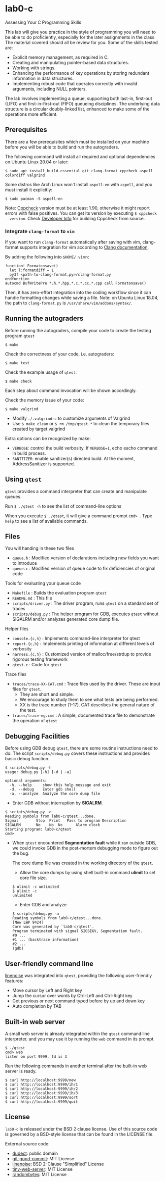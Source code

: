 # lab0-c
Assessing Your C Programming Skills

This lab will give you practice in the style of programming you will need to be able to do proficiently,
especially for the later assignments in the class. The material covered should all be review for you. Some
of the skills tested are:
* Explicit memory management, as required in C.
* Creating and manipulating pointer-based data structures.
* Working with strings.
* Enhancing the performance of key operations by storing redundant information in data structures.
* Implementing robust code that operates correctly with invalid arguments, including NULL pointers.

The lab involves implementing a queue, supporting both last-in, first-out (LIFO) and first-in-first-out (FIFO)
queueing disciplines. The underlying data structure is a circular doubly-linked list, enhanced to make some of
the operations more efficient.

## Prerequisites

There are a few prerequisites which must be installed on your machine before you will
be able to build and run the autograders.

The following command will install all required and optional dependencies on Ubuntu
Linux 20.04 or later:
```shell
$ sudo apt install build-essential git clang-format cppcheck aspell colordiff valgrind
```
Some distros like Arch Linux won't install `aspell-en` with `aspell`, and you must install it explicitly:
```shell
$ sudo pacman -S aspell-en
```

Note: [Cppcheck](http://cppcheck.sourceforge.net/) version must be at least 1.90, otherwise
it might report errors with false positives. You can get its version by executing `$ cppcheck --version`.
Check [Developer Info](http://cppcheck.sourceforge.net/devinfo/) for building Cppcheck from source.

### Integrate `clang-format` to `vim`
If you want to run `clang-format` automatically after saving with vim, 
clang-format supports integration for vim according to [Clang documentation](https://clang.llvm.org/docs/ClangFormat.html).

By adding the following into `$HOME/.vimrc`
```shell
function! Formatonsave()
  let l:formatdiff = 1
  py3f <path-to-clang-format.py>/clang-format.py
endfunction
autocmd BufWritePre *.h,*.hpp,*.c,*.cc,*.cpp call Formatonsave()
```

Then, it has zero-effort integration into the coding workflow since it can handle formatting changes while saving a file.
Note: on Ubuntu Linux 18.04, the path to `clang-format.py` is `/usr/share/vim/addons/syntax/`.  

## Running the autograders

Before running the autograders, compile your code to create the testing program `qtest`
```shell
$ make
```

Check the correctness of your code, i.e. autograders:
```shell
$ make test
```

Check the example usage of `qtest`:
```shell
$ make check
```
Each step about command invocation will be shown accordingly.

Check the memory issue of your code:
```shell
$ make valgrind
```

* Modify `./.valgrindrc` to customize arguments of Valgrind
* Use `$ make clean` or `$ rm /tmp/qtest.*` to clean the temporary files created by target valgrind

Extra options can be recognized by make:
* `VERBOSE`: control the build verbosity. If `VERBOSE=1`, echo eacho command in build process.
* `SANITIZER`: enable sanitizer(s) directed build. At the moment, AddressSanitizer is supported.

## Using `qtest`

`qtest` provides a command interpreter that can create and manipulate queues.

Run `$ ./qtest -h` to see the list of command-line options

When you execute `$ ./qtest`, it will give a command prompt `cmd> `.  Type
`help` to see a list of available commands.

## Files

You will handing in these two files
* `queue.h` : Modified version of declarations including new fields you want to introduce
* `queue.c` : Modified version of queue code to fix deficiencies of original code

Tools for evaluating your queue code
* `Makefile` : Builds the evaluation program `qtest`
* `README.md` : This file
* `scripts/driver.py` : The driver program, runs `qtest` on a standard set of traces
* `scripts/debug.py` : The helper program for GDB, executes `qtest` without SIGALRM and/or analyzes generated core dump file.

Helper files
* `console.{c,h}` : Implements command-line interpreter for qtest
* `report.{c,h}` : Implements printing of information at different levels of verbosity
* `harness.{c,h}` : Customized version of malloc/free/strdup to provide rigorous testing framework
* `qtest.c` : Code for `qtest`

Trace files
* `traces/trace-XX-CAT.cmd` : Trace files used by the driver.  These are input files for `qtest`.
  * They are short and simple.
  * We encourage to study them to see what tests are being performed.
  * XX is the trace number (1-17).  CAT describes the general nature of the test.
* `traces/trace-eg.cmd` : A simple, documented trace file to demonstrate the operation of `qtest`

## Debugging Facilities

Before using GDB debug `qtest`, there are some routine instructions need to do. The script `scripts/debug.py` covers these instructions and provides basic debug function. 
```shell
$ scripts/debug.py -h
usage: debug.py [-h] [-d | -a]

optional arguments:
  -h, --help     show this help message and exit
  -d, --debug    Enter gdb shell
  -a, --analyze  Analyze the core dump file
```
* Enter GDB without interruption by **SIGALRM**.
```shell
$ scripts/debug.py -d
Reading symbols from lab0-c/qtest...done.
Signal        Stop	Print	Pass to program	Description
SIGALRM       No	No	No		Alarm clock
Starting program: lab0-c/qtest 
cmd> 
```
* When `qtest` encountered **Segmentation fault** while it ran outside GDB, we could invoke GDB in the post-mortem debugging mode to figure out the bug.

  The core dump file was created in the working directory of the `qtest`.
  * Allow the core dumps by using shell built-in command **ulimit** to set core file size.
  ```shell
  $ ulimit -c unlimited
  $ ulimit -c
  unlimited
  ```
  * Enter GDB and analyze
  ```shell
  $ scripts/debug.py -a
  Reading symbols from lab0-c/qtest...done.
  [New LWP 9424]
  Core was generated by `lab0-c/qtest'.
  Program terminated with signal SIGSEGV, Segmentation fault.
  #0 ...
  #1 ... (backtrace information)
  #2 ...
  (gdb) 
  ```

## User-friendly command line
[linenoise](https://github.com/antirez/linenoise) was integrated into `qtest`, providing the following user-friendly features:
* Move cursor by Left and Right key
* Jump the cursor over words by Ctrl-Left and Ctrl-Right key
* Get previous or next command typed before by up and down key
* Auto completion by TAB

## Built-in web server

A small web server is already integrated within the `qtest` command line interpreter,
and you may use it by running the `web` command in its prompt.
```shell
$ ./qtest
cmd> web
listen on port 9999, fd is 3
```

Run the following commands in another terminal after the built-in web server is ready.
```shell
$ curl http://localhost:9999/new
$ curl http://localhost:9999/ih/1
$ curl http://localhost:9999/ih/2
$ curl http://localhost:9999/ih/3
$ curl http://localhost:9999/sort
$ curl http://localhost:9999/quit
```

## License

`lab0-c` is released under the BSD 2 clause license. Use of this source code is governed by
a BSD-style license that can be found in the LICENSE file.

External source code:
* [dudect](https://github.com/oreparaz/dudect): public domain
* [git-good-commit](https://github.com/tommarshall/git-good-commit): MIT License
* [linenoise](https://github.com/antirez/linenoise): BSD 2-Clause "Simplified" License
* [tiny-web-server](https://github.com/7890/tiny-web-server): MIT License
* [randombytes](https://github.com/dsprenkels/randombytes): MIT License
